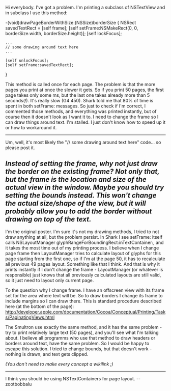 

Hi everybody. I've got a problem. I'm printing a subclass of NSTextView and in subclass I use this method:
    
-(void)drawPageBorderWithSize:(NSSize)borderSize
{
	NSRect savedTextRect = [self frame];
	[self setFrame:NSMakeRect(0, 0, borderSize.width, borderSize.height)];
	[self lockFocus];
	
	...
	// some drawing around text here
	...

	[self unlockFocus];
	[self setFrame:savedTextRect];
}

This method is called once for each page. The problem is that the more pages you print at once the slower it gets. So if you print 50 pages, the first page takes only some ms, but the last one takes already more than 5 seconds(!). It's really slow (G4 450). Shark told me that 80% of time is spent in both     setFrame: messages.
So just to check if I'm correct, I commented those methods, and everything was printed instantly, but of course then it doesn't look as I want it to.
I need to change the frame so I can draw things around text. I'm stalled. I just don't know how to speed up it or how to workaround it.

----

Um, well, it's most likely the "// some drawing around text here" code... so please post it.

*Instead of setting the frame, why not just draw the border on the existing frame? Not only that, but the frame is the location and size of the actual view **in the window.** Maybe you should try setting the bounds instead. This won't change the actual size/shape of the view, but it will probably allow you to add the border without drawing on top of the text.*
----
I'm the original poster. I'm sure it's not my drawing methods, I tried to not draw anything at all, but the problem persist.
In Shark I see     setFrame: itself calls     NSLayoutManager glyphRangeForBoundingRect:inTextContainer:, and it takes the most time out of my printing process. I believe when I change page frame then LayoutManager tries to calculate layout of glyphs for this page starting from the first one, so if I'm at the page 50, it has to recalculate all previous 49 pages layout. Something like that I think. And that is why it prints instantly if I don't change the frame - LayoutManager (or whatever is responsible) just knows that all previously calculated layouts are still valid, so it just need to layout only current page. 

To the question why I change frame. I have an offscreen view with its frame set for the area where text will be. So to draw borders I change its frame to include margins so I can draw there. This is standard procedure described here (at the bottom of the page): http://developer.apple.com/documentation/Cocoa/Conceptual/Printing/Tasks/PaginatingViews.html

The Smultron use exactly the same method, and it has the same problem - try to print relatively large text (50 pages), and you'll see what I'm talking about.
I believe all programms who use that method to draw headers or borders around text, have the same problem. So I would be happy to escape this solution. I tried to change bounds, but that doesn't work - nothing is drawn, and text gets clipped.

*(You don't need to make every concept a wikilink ;)*

----

I think you should be using NSTextContainers for page layout. --zootbobbalu
